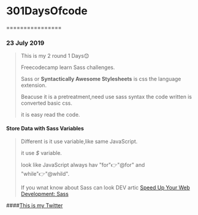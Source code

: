 # 301DaysOfcode
================
### 23 July 2019
> This is my 2 round 1 Days:blush:
>
> Freecodecamp learn Sass challenges.
>
> Sass or **Syntactically Awesome Stylesheets** is css the language extension.
>
> Beacuse it is a pretreatment,need use sass syntax the code written is converted basic css.
>
> it is easy read the code.
>
#### Store Data with Sass Variables
> Different is it use variable,like same JavaScript.
>
> it use _$_ variable.
>
> look like JavaScript always hav "for":point_right:"@for" and "while":point_right:"@whild".
>
> If you wnat know about Sass can look DEV artic [Speed Up Your Web Development: Sass](https://dev.to/stiv_ml/speed-up-your-web-development-sass-4mj3)
>
####[This is my Twitter](https://twitter.com/WenChiYu28)
